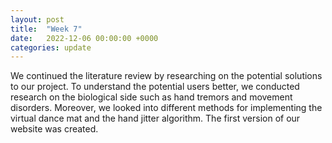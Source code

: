 ```yaml
---
layout: post
title:  "Week 7"
date:   2022-12-06 00:00:00 +0000
categories: update
---
```

We continued the literature review by researching on the potential solutions to our project. To understand the potential users better, we conducted research on the biological side such as hand tremors and movement disorders. Moreover, we looked into different methods for implementing the virtual dance mat and the hand jitter algorithm. The first version of our website was created.
